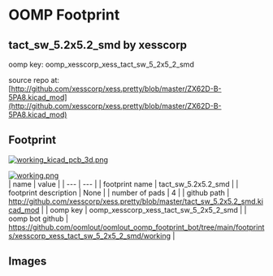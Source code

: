 # OOMP Footprint  
## tact_sw_5.2x5.2_smd  by xesscorp  
  
oomp key: oomp_xesscorp_xess_tact_sw_5_2x5_2_smd  
  
source repo at: [http://github.com/xesscorp/xess.pretty/blob/master/ZX62D-B-5PA8.kicad_mod](http://github.com/xesscorp/xess.pretty/blob/master/ZX62D-B-5PA8.kicad_mod)  
## Footprint  
  
[![working_kicad_pcb_3d.png](working_kicad_pcb_3d_600.png)](working_kicad_pcb_3d.png)  
  
[![working.png](working_600.png)](working.png)  
| name | value | 
| --- | --- | 
| footprint name | tact_sw_5.2x5.2_smd | 
| footprint description | None | 
| number of pads | 4 | 
| github path | http://github.com/xesscorp/xess.pretty/blob/master/tact_sw_5.2x5.2_smd.kicad_mod | 
| oomp key | oomp_xesscorp_xess_tact_sw_5_2x5_2_smd | 
| oomp bot github | https://github.com/oomlout/oomlout_oomp_footprint_bot/tree/main/footprints/xesscorp_xess_tact_sw_5_2x5_2_smd/working | 
## Images  
